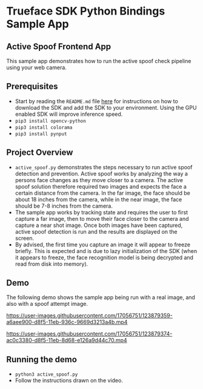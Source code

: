 # Trueface SDK Python Bindings Sample App
## Active Spoof Frontend App
This sample app demonstrates how to run the active spoof check pipeline using your web camera.


## Prerequisites
- Start by reading the `README.md` file [here](../README.md) for instructions on how to download the SDK and add the SDK to your environment.
Using the GPU enabled SDK will improve inference speed.
- `pip3 install opencv-python`
- `pip3 install colorama`
- `pip3 install pynput`

## Project Overview
- `active_spoof.py` demonstrates the steps necessary to run active spoof detection and prevention. 
  Active spoof works by analyzing the way a persons face changes as they move closer to a camera. 
  The active spoof solution therefore required two images and expects the face a certain distance from the camera. 
  In the far image, the face should be about 18 inches from the camera, while in the near image, the face should be 7-8 inches from the camera.
- The sample app works by tracking state and requires the user to first capture a far image, then to move their face closer to the camera and capture a near shot image.
Once both images have been captured, active spoof detection is run and the results are displayed on the screen.
- By advised, the first time you capture an image it will appear to freeze briefly. This is expected and is due to lazy initialization of the SDK (when it appears to freeze, the face recognition model is being decrypted and read from disk into memory).

## Demo
The following demo shows the sample app being run with a real image, and also with a spoof attempt image.

https://user-images.githubusercontent.com/17056751/123879359-a6aee900-d8f5-11eb-936c-9669d3213a4b.mp4



https://user-images.githubusercontent.com/17056751/123879374-ac0c3380-d8f5-11eb-8d68-e126a9d44c70.mp4



## Running the demo
- `python3 active_spoof.py`
- Follow the instructions drawn on the video.

